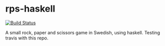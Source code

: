 rps-haskell
===========

[![Build Status](https://travis-ci.org/matkarlg/rps-haskell.svg?branch=master)](https://travis-ci.org/matkarlg/rps-haskell)

A small rock, paper and scissors game in Swedish, using haskell.
Testing travis with this repo.
